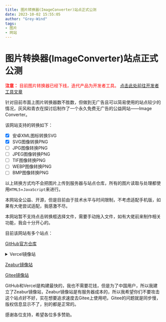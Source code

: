 ```yaml
---
title: 图片转换器(ImageConverter)站点正式公测
date: 2023-10-02 15:55:05
author: "Grey-Wind"
tags:
- 图片
- 网站
---
```


# 图片转换器(ImageConverter)站点正式公测

<p style="color: red;">
    <strong>注意：</strong>
    目前图片转换器已经下线，迭代产品为开发者工具。
    <a href="https://blog.qingyi-studio.top/2024/01/21/%E5%BC%80%E5%8F%91%E8%80%85%E5%B7%A5%E5%85%B7%E5%85%AC%E6%B5%8B/">点击此处前往开发者工具文章</a>
</p>


针对目前市面上图片转换器数不胜数，但做到无广告且可以简易使用的站点较少的情况，灰风和青衣在探讨后制作了一个永久免费无广告的公益网站——Image Converter。

该网站支持的转换如下：

- [x] 安卓XML图标转换SVG
- [x] SVG图像转换PNG
- [ ] JPG图像转换PNG
- [ ] JPEG图像转换PNG
- [ ] TIF图像转换PNG
- [ ] WEBP图像转换PNG
- [ ] BMP图像转换PNG

以上转换方式均不会把图片上传到服务器与站点仓库，所有的图片读取与处理都使用`HTML5`+`JavaScript`来进行。

本网站全公益、开源，但是目前由于技术水平与时间限制，不考虑适配手机版，如果有大佬尝试适配，我感激不尽。

本网站暂不支持点击转换框选择文件，需要手动拖入文件，如有大佬前来制作相关功能，我会十分开心的。

目前该网站有多个站点：

[GitHub官方仓库](https://grey-wind.github.io/ImageConvert/)

<details>
<summary>Vercel镜像站</summary>
<style>
.vercel {
padding-left: 3%;
padding-right: 3%;
padding: 0 3%;
}
</style>
<a class="vercel">三个链接的指向都是一样的，一般来说建议第一个</a><br>
<a class="vercel" href="https://image-convert.vercel.app/">1号链接</a><br>
<a class="vercel" href="https://image-convert-grey-wind.vercel.app/">2号链接</a><br>
<a class="vercel" href="https://image-convert-git-main-grey-wind.vercel.app/">3号链接</a>
</details>

[Zeabur镜像站](https://image-convert.zeabur.app/)

[Gitee镜像站](https://qingyi-studio.gitee.io/imageconvert/)

GitHub和Vercel是构建最快的，我也不需要花钱，但是为了中国用户，所以我建立了Zeabur镜像站，Zeabur镜像站是有服务器成本的，所以我希望你们不要攻击这个站点好不好，实在想要追求速度去Gitee上使用吧，Gitee的问题就是同步慢，版权信息显示不了，别的都是正常的。

感谢各位支持，希望各位多多赞助。